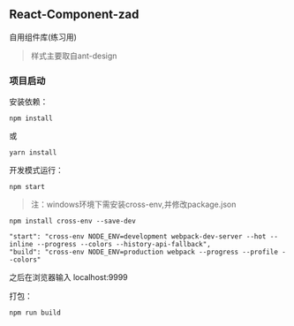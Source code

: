 ## React-Component-zad

自用组件库(练习用)

> 样式主要取自ant-design

### 项目启动

安装依赖：

```
npm install
```

或

```
yarn install
```

开发模式运行：

```
npm start
```

> 注：windows环境下需安装cross-env,并修改package.json

```
npm install cross-env --save-dev
```

```
"start": "cross-env NODE_ENV=development webpack-dev-server --hot --inline --progress --colors --history-api-fallback",
"build": "cross-env NODE_ENV=production webpack --progress --profile --colors"
```

之后在浏览器输入 localhost:9999

打包：

```
npm run build
```
